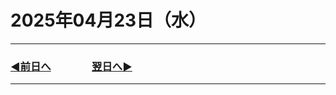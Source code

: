 # 2025年04月23日（水）

---

### [◀️前日へ](https://github.com/yuasys/chatty-journal/blob/main/2025/04/2025-04-22.md)&emsp;&emsp;&emsp;&emsp;[翌日へ▶️](https://github.com/yuasys/chatty-journal/blob/main/2025/04/2025-04-24.md)

---
